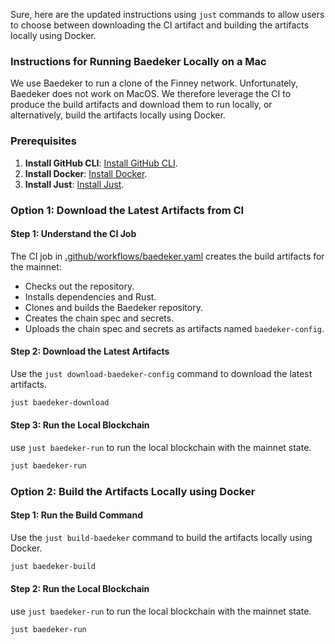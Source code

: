 Sure, here are the updated instructions using `just` commands to allow users to choose between downloading the CI artifact and building the artifacts locally using Docker.

### Instructions for Running Baedeker Locally on a Mac

We use Baedeker to run a clone of the Finney network. Unfortunately, Baedeker does not work on MacOS. We therefore leverage the CI to produce the build artifacts and download them to run locally, or alternatively, build the artifacts locally using Docker.

### Prerequisites
1. **Install GitHub CLI**: [Install GitHub CLI](https://cli.github.com/).
2. **Install Docker**: [Install Docker](https://docs.docker.com/get-docker/).
3. **Install Just**: [Install Just](https://github.com/casey/just#installation).

### Option 1: Download the Latest Artifacts from CI

#### Step 1: Understand the CI Job
The CI job in [.github/workflows/baedeker.yaml](file:///Users/samueldare/code/samtvlabs/bittensor/subtensor/.github/workflows/baedeker.yaml#1%2C1-1%2C1) creates the build artifacts for the mainnet:
- Checks out the repository.
- Installs dependencies and Rust.
- Clones and builds the Baedeker repository.
- Creates the chain spec and secrets.
- Uploads the chain spec and secrets as artifacts named `baedeker-config`.

#### Step 2: Download the Latest Artifacts
Use the `just download-baedeker-config` command to download the latest artifacts.

```bash
just baedeker-download
```

#### Step 3: Run the Local Blockchain

use `just baedeker-run` to run the local blockchain with the mainnet state.

```bash
just baedeker-run
```

### Option 2: Build the Artifacts Locally using Docker

#### Step 1: Run the Build Command
Use the `just build-baedeker` command to build the artifacts locally using Docker.

```bash
just baedeker-build
```

#### Step 2: Run the Local Blockchain

use `just baedeker-run` to run the local blockchain with the mainnet state.

```bash
just baedeker-run
```